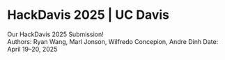 # HackDavis 2025 | UC Davis
Our HackDavis 2025 Submission!
<br>
Authors: Ryan Wang, Marl Jonson, Wilfredo Concepion, Andre Dinh
Date: April 19–20, 2025